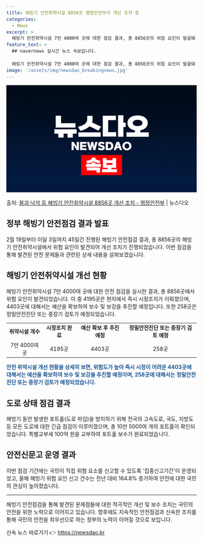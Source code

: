 ```yaml
---
title: 해빙기 안전취약시설 8856곳 행정안전부가 개선 조치 중
categories:
  - News
excerpt: >
  해빙기 안전취약시설 7만 4000여 곳에 대한 점검 결과, 총 8856곳의 위험 요인이 발굴돼 조치가 이뤄졌…
feature_text: >
  ## navernews 실시간 뉴스 속보입니다.

  해빙기 안전취약시설 7만 4000여 곳에 대한 점검 결과, 총 8856곳의 위험 요인이 발굴돼 조치가 이뤄졌…
image: '/assets/img/newsdao_breakingnews.jpg'
---
```


![뉴스다오 속보](/assets/img/newsdao_breakingnews.jpg)

<p>출처: <a href="https://newsdao.kr/3610" rel="dofollow">붕괴·낙석 등 해빙기 안전취약시설 8856곳 개선 조치 - 행정안전부</a> | 뉴스다오</p>

<h2 data-ke-size="size26">정부 해빙기 안전점검 결과 발표</h2>
<p data-ke-size="size16">2월 19일부터 이달 3일까지 45일간 진행된 해빙기 안전점검 결과, 총 8856곳의 해빙기 안전취약시설에서 위험 요인이 발견되어 개선 조치가 진행되었습니다. 이번 점검을 통해 발견된 안전 문제들과 관련된 상세 내용을 살펴보겠습니다.</p>

<h2 data-ke-size="size26">해빙기 안전취약시설 개선 현황</h2>
<p data-ke-size="size16">해빙기 안전취약시설 7만 4000여 곳에 대한 안전 점검을 실시한 결과, 총 8856곳에서 위험 요인이 발견되었습니다. 이 중 4195곳은 현지에서 즉시 시정조치가 이뤄졌으며, 4403곳에 대해서는 예산을 확보하여 보수 및 보강을 추진할 예정입니다. 또한 258곳은 정밀안전진단 또는 중장기 검토가 예정되었습니다.</p>

<table>
	<tr>
		<td style="text-align: center; height: 17px;"><b>취약시설 개수</b></td>
		<td style="text-align: center; height: 17px;"><b>시정조치 완료</b></td>
		<td style="text-align: center; height: 17px;"><b>예산 확보 후 추진 예정</b></td>
		<td style="text-align: center; height: 17px;"><b>정밀안전진단 또는 중장기 검토 예정</b></td>
	</tr>
	<tr>
		<td style="text-align: center; height: 17px;">7만 4000여 곳</td>
		<td style="text-align: center; height: 17px;">4195곳</td>
		<td style="text-align: center; height: 17px;">4403곳</td>
		<td style="text-align: center; height: 17px;">258곳</td>
	</tr>
</table>

<b><span style="color: #1a5490;">안전 취약시설 개선 현황을 상세히 보면, 위험도가 높아 즉시 시정이 어려운 4403곳에 대해서는 예산을 확보하여 보수 및 보강을 추진할 예정이며, 258곳에 대해서는 정밀안전진단 또는 중장기 검토가 예정되었습니다.</span></b>

<h2 data-ke-size="size26">도로 상태 점검 결과</h2>
<p data-ke-size="size16">해빙기 동안 발생한 포트홀(도로 파임)을 방지하기 위해 전국의 고속도로, 국도, 지방도 등 모든 도로에 대한 긴급 점검이 이루어졌으며, 총 10만 5000여 개의 포트홀이 확인되었습니다. 특별교부세 100억 원을 교부하여 포트홀 보수가 완료되었습니다.</p>

<h2 data-ke-size="size26">안전신문고 운영 결과</h2>
<p data-ke-size="size16">이번 점검 기간에는 국민이 직접 위험 요소를 신고할 수 있도록 '집중신고기간'이 운영되었고, 올해 해빙기 위험 요인 신고 건수는 전년 대비 164.8% 증가하여 안전에 대한 국민의 관심이 높아졌습니다.</p>

<hr>

<p data-ke-size="size16">해빙기 안전점검을 통해 발견된 문제점들에 대한 적극적인 개선 및 보수 조치는 국민의 안전을 위한 노력으로 이어지고 있습니다. 향후에도 지속적인 안전점검과 신속한 조치를 통해 국민의 안전을 최우선으로 하는 정부의 노력이 이어질 것으로 보입니다.</p> 

신속 뉴스 바로가기 👉 <a href="https://newsdao.kr" rel="dofollow">https://newsdao.kr</a>


